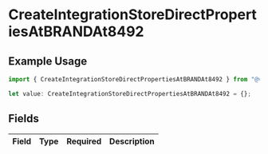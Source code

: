 # CreateIntegrationStoreDirectPropertiesAtBRANDAt8492

## Example Usage

```typescript
import { CreateIntegrationStoreDirectPropertiesAtBRANDAt8492 } from "@vercel/sdk/models/createintegrationstoredirectop.js";

let value: CreateIntegrationStoreDirectPropertiesAtBRANDAt8492 = {};
```

## Fields

| Field       | Type        | Required    | Description |
| ----------- | ----------- | ----------- | ----------- |